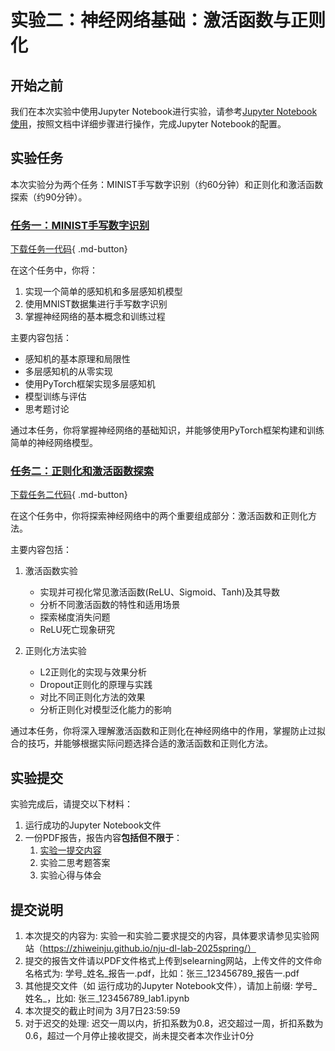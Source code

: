# 实验二：神经网络基础：激活函数与正则化

## 开始之前

我们在本次实验中使用Jupyter Notebook进行实验，请参考[Jupyter Notebook使用](../lab1/环境配置指南.md#jupyter-notebook)，按照文档中详细步骤进行操作，完成Jupyter Notebook的配置。

## 实验任务
本次实验分为两个任务：MINIST手写数字识别（约60分钟）和正则化和激活函数探索（约90分钟）。

### [任务一：MINIST手写数字识别](./MINIST手写数字识别.md)
[下载任务一代码](https://cdn.jsdelivr.net/gh/umnooob/course-demo@main/docs/lab2/lab2_p1.ipynb){ .md-button}

在这个任务中，你将：

1. 实现一个简单的感知机和多层感知机模型
2. 使用MNIST数据集进行手写数字识别
3. 掌握神经网络的基本概念和训练过程

主要内容包括：

- 感知机的基本原理和局限性
- 多层感知机的从零实现
- 使用PyTorch框架实现多层感知机
- 模型训练与评估
- 思考题讨论

通过本任务，你将掌握神经网络的基础知识，并能够使用PyTorch框架构建和训练简单的神经网络模型。


### [任务二：正则化和激活函数探索](./正则化和激活函数探索.md)
[下载任务二代码](https://cdn.jsdelivr.net/gh/umnooob/course-demo@main/docs/lab2/lab2_p2.ipynb){ .md-button}

在这个任务中，你将探索神经网络中的两个重要组成部分：激活函数和正则化方法。

主要内容包括：

1. 激活函数实验
   
    - 实现并可视化常见激活函数(ReLU、Sigmoid、Tanh)及其导数
    - 分析不同激活函数的特性和适用场景
    - 探索梯度消失问题
    - ReLU死亡现象研究

2. 正则化方法实验
   
    - L2正则化的实现与效果分析
    - Dropout正则化的原理与实践
    - 对比不同正则化方法的效果
    - 分析正则化对模型泛化能力的影响

通过本任务，你将深入理解激活函数和正则化在神经网络中的作用，掌握防止过拟合的技巧，并能够根据实际问题选择合适的激活函数和正则化方法。

## 实验提交
实验完成后，请提交以下材料：

1. 运行成功的Jupyter Notebook文件
2. 一份PDF报告，报告内容**包括但不限于**：
    1. [实验一提交内容](../lab1/实验一介绍.md#_3)
    2. 实验二思考题答案
    3. 实验心得与体会

## 提交说明

1. 本次提交的内容为: 实验一和实验二要求提交的内容，具体要求请参见实验网站（https://zhiweinju.github.io/nju-dl-lab-2025spring/）
2. 提交的报告文件请以PDF文件格式上传到selearning网站，上传文件的文件命名格式为: 学号_姓名_报告一.pdf，比如：张三_123456789_报告一.pdf
3. 其他提交文件（如 运行成功的Jupyter Notebook文件），请加上前缀: 学号_姓名_，比如: 张三_123456789_lab1.ipynb
4. 本次提交的截止时间为 3月7日23:59:59
5. 对于迟交的处理: 迟交一周以内，折扣系数为0.8，迟交超过一周，折扣系数为0.6，超过一个月停止接收提交，尚未提交者本次作业计0分
